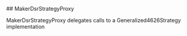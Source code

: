 ﻿﻿## MakerDsrStrategyProxy

MakerDsrStrategyProxy delegates calls to a Generalized4626Strategy implementation


